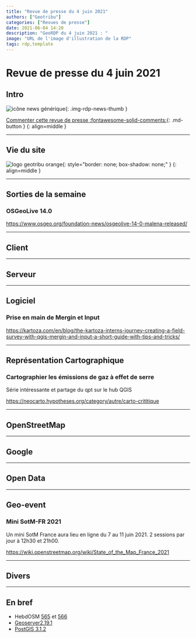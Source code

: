 ```yaml
---
title: "Revue de presse du 4 juin 2021"
authors: ["Geotribu"]
categories: ["Revues de presse"]
date: 2021-06-04 14:20
description: "GeoRDP du 4 juin 2021 : "
image: "URL de l'image d'illustration de la RDP"
tags: rdp,template
---
```


# Revue de presse du 4 juin 2021

## Intro

![icône news générique](https://cdn.geotribu.fr/img/internal/icons-rdp-news/news.png "News"){: .img-rdp-news-thumb }

[Commenter cette revue de presse :fontawesome-solid-comments:](#__comments){: .md-button }
{: align=middle }

----

## Vie du site

![logo geotribu orange](https://cdn.geotribu.fr/img/internal/charte/geotribu_logo_rectangle_384x80.png "logo geotribu orange"){: style="border: none; box-shadow: none;" }
{: align=middle }

----

## Sorties de la semaine

### OSGeoLive 14.0

<https://www.osgeo.org/foundation-news/osgeolive-14-0-malena-released/>

----

## Client

----

## Serveur

----

## Logiciel

### Prise en main de Mergin et Input

<https://kartoza.com/en/blog/the-kartoza-interns-journey-creating-a-field-survey-with-qgis-mergin-and-input-a-short-guide-with-tips-and-tricks/>

----

## Représentation Cartographique

### Cartographier les émissions de gaz à effet de serre

Série intéressante et partage du qpt sur le hub QGIS

<https://neocarto.hypotheses.org/category/autre/carto-crititique>

----

## OpenStreetMap

----

## Google

----

## Open Data

----

## Geo-event

### Mini SotM-FR 2021

Un mini SotM France aura lieu en ligne du 7 au 11 juin 2021. 2 sessions par jour à 12h30 et 21h00.

<https://wiki.openstreetmap.org/wiki/State_of_the_Map_France_2021>

----

## Divers

----

## En bref

- HebdOSM [565](https://weeklyosm.eu/fr/archives/14570) et [566](https://weeklyosm.eu/fr/archives/)
- [Geoserver2.19.1](http://geoserver.org/announcements/2021/05/24/geoserver-2-19-1-released.html)
- [PostGIS 3.1.2](http://postgis.net/2021/05/21/postgis-3.1.2/)

